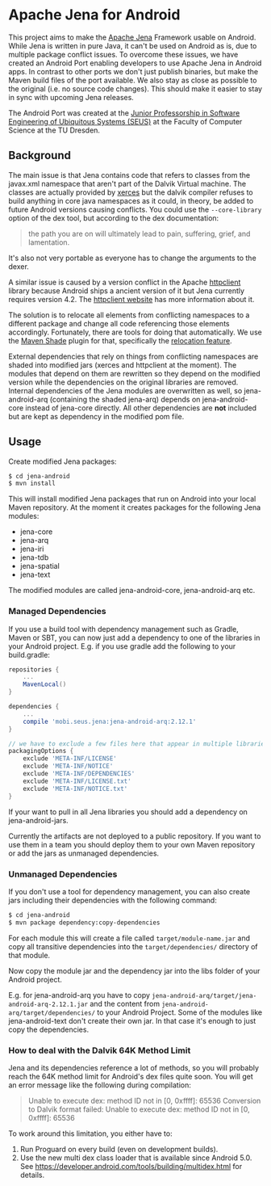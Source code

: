 # Apache Jena for Android

This project aims to make the [Apache Jena](http://jena.apache.org/) Framework usable on Android. While Jena is written in pure Java, it can't be used on Android as is, due to multiple package conflict issues. To overcome these issues, we have created an Android Port enabling developers to use Apache Jena in Android apps. In contrast to other ports we don't just publish binaries, but make the Maven build files of the port available. We also stay as close as possible to the original (i.e. no source code changes).
This should make it easier to stay in sync with upcoming Jena releases.

The Android Port was created at the [Junior Professorship in Software Engineering of Ubiquitous Systems (SEUS)](http://seus.inf.tu-dresden.de/) at the Faculty of Computer Science at the TU Dresden.

## Background
The main issue is that Jena contains code that refers to classes from the javax.xml namespace that aren't part of the Dalvik Virtual machine. The classes are actually provided by [xerces](https://xerces.apache.org/) but the dalvik compiler refuses to build anything in core java namespaces as it could, in theory, be added to future Android versions causing conflicts. You could use the `--core-library` option of the dex tool, but according to the dex documentation:
   
> the path you are on will ultimately lead to pain, suffering, grief, and lamentation.
   
It's also not very portable as everyone has to change the arguments to the dexer.

A similar issue is caused by a version conflict in the Apache [httpclient](https://hc.apache.org/httpcomponents-client-ga/index.html) library because Android ships a ancient version of it but Jena currently requires version 4.2. The [httpclient website](https://hc.apache.org/httpcomponents-client-4.3.x/android-port.html) has more information about it.

The solution is to relocate all elements from conflicting namespaces to a different package and change all code referencing those elements accordingly. Fortunately, there are tools for doing that automatically. We use the [Maven Shade](https://Maven.apache.org/plugins/Maven-shade-plugin/) plugin for that, specifically the [relocation feature](https://Maven.apache.org/plugins/Maven-shade-plugin/examples/class-relocation.html).

External dependencies that rely on things from conflicting namespaces are shaded into modified jars (xerces and httpclient at the moment). The modules that depend on them are rewritten so they depend on the modified version while the dependencies on the original libraries are removed.
Internal dependencies of the Jena modules are overwritten as well, so jena-android-arq (containing the shaded jena-arq) depends on jena-android-core instead of jena-core directly.
All other dependencies are **not** included but are kept as dependency in the modified pom file.

## Usage

Create modified Jena packages:

```bash
$ cd jena-android
$ mvn install
```

This will install modified Jena packages that run on Android into your local Maven repository. At the moment it creates packages for the following Jena modules:

 * jena-core
 * jena-arq
 * jena-iri
 * jena-tdb
 * jena-spatial
 * jena-text

The modified modules are called jena-android-core, jena-android-arq etc.

### Managed Dependencies
If you use a build tool with dependency management such as Gradle, Maven or SBT, you can now just add a dependency to one of the libraries in your Android project.
E.g. if you use gradle add the following to your build.gradle:

```groovy
repositories {
    ...
    MavenLocal()
}

dependencies {
    ...
    compile 'mobi.seus.jena:jena-android-arq:2.12.1'
}

// we have to exclude a few files here that appear in multiple libraries
packagingOptions {
    exclude 'META-INF/LICENSE'
    exclude 'META-INF/NOTICE'
    exclude 'META-INF/DEPENDENCIES'
    exclude 'META-INF/LICENSE.txt'
    exclude 'META-INF/NOTICE.txt'
}
```

If your want to pull in all Jena libraries you should add a dependency on jena-android-jars.

Currently the artifacts are not deployed to a public repository. If you want to use them in a team you should deploy them to your own Maven repository or add the jars as unmanaged dependencies.

### Unmanaged Dependencies

If you don't use a tool for dependency management, you can also create jars including their dependencies with the following command:

```bash
$ cd jena-android
$ mvn package dependency:copy-dependencies
```
For each module this will create a file called `target/module-name.jar` and copy all transitive dependencies into the `target/dependencies/` directory of that module.

Now copy the module jar and the dependency jar into the libs folder of your Android project.
 
E.g. for jena-android-arq you have to copy `jena-android-arq/target/jena-android-arq-2.12.1.jar` and the content from `jena-android-arq/target/dependencies/` to your Android Project. Some of the modules like jena-android-text don't create their own jar. In that case it's enough to just copy the dependencies.

### How to deal with the Dalvik 64K Method Limit

Jena and its dependencies reference a lot of methods, so you will probably reach the 64K method limit for Android's dex files quite soon. 
You will get an error message like the following during compilation:

> Unable to execute dex: method ID not in [0, 0xffff]: 65536
> Conversion to Dalvik format failed: Unable to execute dex: method ID not in [0, 0xffff]: 65536

To work around this limitation, you either have to:

  1. Run Proguard on every build (even on development builds).
  2. Use the new multi dex class loader that is available since Android 5.0. See https://developer.android.com/tools/building/multidex.html for details.
